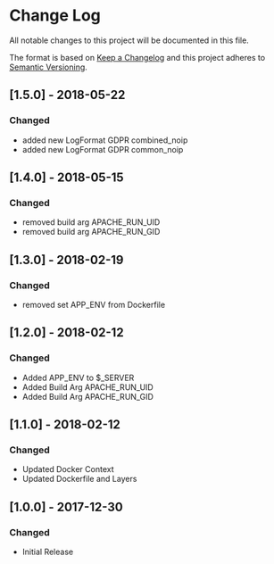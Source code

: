 # Change Log
All notable changes to this project will be documented in this file.

The format is based on [Keep a Changelog](http://keepachangelog.com/)
and this project adheres to [Semantic Versioning](http://semver.org/).


## [1.5.0] - 2018-05-22
### Changed
- added new LogFormat GDPR combined_noip
- added new LogFormat GDPR common_noip


## [1.4.0] - 2018-05-15
### Changed
- removed build arg APACHE_RUN_UID
- removed build arg APACHE_RUN_GID


## [1.3.0] - 2018-02-19
### Changed
- removed set APP_ENV from Dockerfile


## [1.2.0] - 2018-02-12
### Changed
- Added APP_ENV to $_SERVER
- Added Build Arg APACHE_RUN_UID
- Added Build Arg APACHE_RUN_GID


## [1.1.0] - 2018-02-12
### Changed
- Updated Docker Context
- Updated Dockerfile and Layers


## [1.0.0] - 2017-12-30
### Changed
- Initial Release